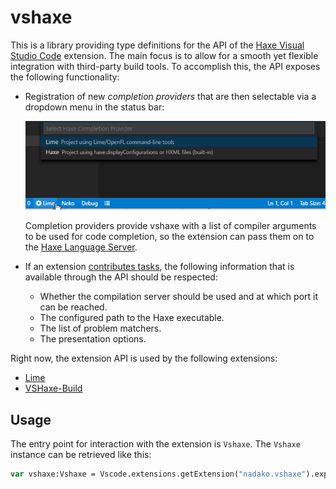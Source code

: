 # vshaxe

This is a library providing type definitions for the API of the [Haxe Visual Studio Code](https://marketplace.visualstudio.com/items?itemName=nadako.vshaxe) extension. The main focus is to allow for a smooth yet flexible integration with third-party build tools. To accomplish this, the API exposes the following functionality:

- Registration of new _completion providers_ that are then selectable via a dropdown menu in the status bar:

  ![](images/completionProviders.png)

  Completion providers provide vshaxe with a list of compiler arguments to be used for code completion, so the extension can pass them on to the [Haxe Language Server](https://github.com/vshaxe/haxe-languageserver).

- If an extension [contributes tasks](http://vshaxe.github.io/vscode-extern/VscodeWorkspace.html?#registerTaskProvider), the following information that is available through the API should be respected:
    - Whether the compilation server should be used and at which port it can be reached.
    - The configured path to the Haxe executable.
    - The list of problem matchers.
    - The presentation options.

Right now, the extension API is used by the following extensions:
  - [Lime](https://marketplace.visualstudio.com/items?itemName=openfl.lime-vscode-extension)
  - [VSHaxe-Build](https://github.com/vshaxe/vshaxe-build/tree/master/src/vshaxeBuild/extension)

## Usage

The entry point for interaction with the extension is `Vshaxe`. The `Vshaxe` instance can be retrieved like this:

```haxe
var vshaxe:Vshaxe = Vscode.extensions.getExtension("nadako.vshaxe").exports;
```
